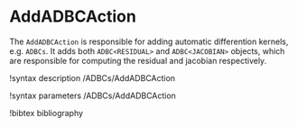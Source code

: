 # AddADBCAction

The `AddADBCAction` is responsible for adding automatic differention
kernels, e.g. `ADBCs`. It adds both `ADBC<RESIDUAL>` and
`ADBC<JACOBIAN>` objects, which are responsible for computing the residual
and jacobian respectively.

!syntax description /ADBCs/AddADBCAction

!syntax parameters /ADBCs/AddADBCAction

!bibtex bibliography
